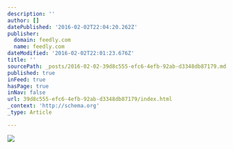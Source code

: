 ```yaml
---
description: ''
author: []
datePublished: '2016-02-02T22:04:20.262Z'
publisher:
  domain: feedly.com
  name: feedly.com
dateModified: '2016-02-02T22:01:23.676Z'
title: ''
sourcePath: _posts/2016-02-02-39d8c555-efc6-4efb-92ab-d3348db87179.md
published: true
inFeed: true
hasPage: true
inNav: false
url: 39d8c555-efc6-4efb-92ab-d3348db87179/index.html
_context: 'http://schema.org'
_type: Article

---
```

![](http://www.underconsideration.com/brandnew/archives/enel_logo_animation.gif)